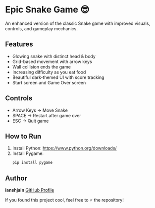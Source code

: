# Epic Snake Game 😎

An enhanced version of the classic Snake game with improved visuals, controls, and gameplay mechanics.

##  Features 

- Glowing snake with distinct head & body
- Grid-based movement with arrow keys
- Wall collision ends the game
- Increasing difficulty as you eat food
- Beautiful dark-themed UI with score tracking
- Start screen and Game Over screen

##  Controls 

- Arrow Keys → Move Snake
- SPACE → Restart after game over
- ESC → Quit game

##  How to Run 

1. Install Python: https://www.python.org/downloads/
2. Install Pygame:
   ```bash
   pip install pygame

##  Author

**ianshjain**  [GitHub Profile](https://github.com/ianshjain)

If you found this project cool, feel free to ⭐ the repository!
